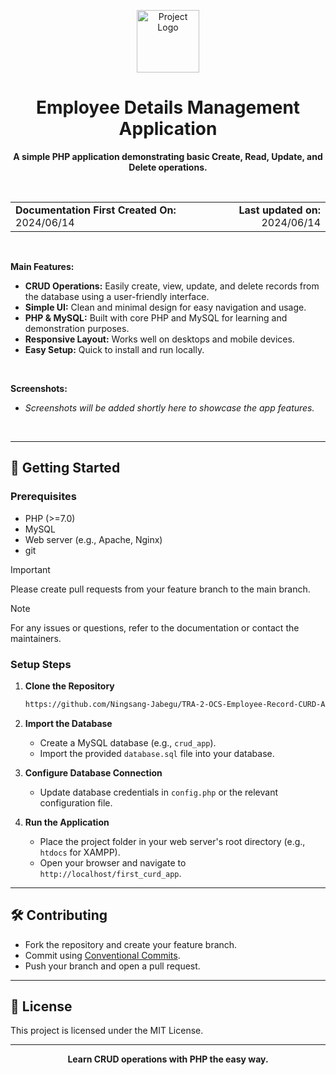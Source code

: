 <p align="center">
    <img src="https://www.ningsangjabegu.com.np/assets/Profile%20Picture-160w-CVt0WL5k.PNG" alt="Project Logo" width="100" style="height:auto;">
</p>

<h1 align="center">Employee Details Management Application</h1>

<p align="center"><b>A simple PHP application demonstrating basic Create, Read, Update, and Delete operations.</b></p>

<br>

<table width="100%">
  <tr>
    <td align="left"><b>Documentation First Created On:</b> 2024/06/14</td>
    <td align="right"><b>Last updated on:</b> 2024/06/14</td>
  </tr>
</table>

<br>

**Main Features:**

- **CRUD Operations:** Easily create, view, update, and delete records from the database using a user-friendly interface.
- **Simple UI:** Clean and minimal design for easy navigation and usage.
- **PHP & MySQL:** Built with core PHP and MySQL for learning and demonstration purposes.
- **Responsive Layout:** Works well on desktops and mobile devices.
- **Easy Setup:** Quick to install and run locally.

<br>

<!-- Replace the below section with your screenshots -->
**Screenshots:**

- _Screenshots will be added shortly here to showcase the app features._

<br>

---

## 🚀 Getting Started

### Prerequisites

- PHP (>=7.0)
- MySQL
- Web server (e.g., Apache, Nginx)
- git

> [!IMPORTANT]
> Please create pull requests from your feature branch to the main branch.

> [!NOTE]
> For any issues or questions, refer to the documentation or contact the maintainers.

### Setup Steps

1. **Clone the Repository**

    ```bash
    https://github.com/Ningsang-Jabegu/TRA-2-OCS-Employee-Record-CURD-Application-PHP.git
    ```

2. **Import the Database**

    - Create a MySQL database (e.g., `crud_app`).
    - Import the provided `database.sql` file into your database.

3. **Configure Database Connection**

    - Update database credentials in `config.php` or the relevant configuration file.

4. **Run the Application**

    - Place the project folder in your web server's root directory (e.g., `htdocs` for XAMPP).
    - Open your browser and navigate to `http://localhost/first_curd_app`.

---

## 🛠️ Contributing

- Fork the repository and create your feature branch.
- Commit using [Conventional Commits](https://www.conventionalcommits.org/en/v1.0.0/).
- Push your branch and open a pull request.

---

## 📄 License

This project is licensed under the MIT License.

---

<p align="center"><b>Learn CRUD operations with PHP the easy way.</b></p>